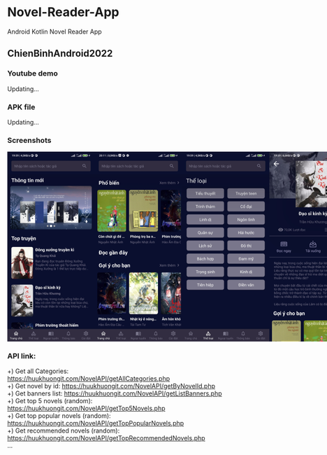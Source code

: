 # Novel-Reader-App
Android Kotlin Novel Reader App

## ChienBinhAndroid2022

### Youtube demo
Updating...

### APK file
Updating...

### Screenshots
<div style="display: flex">
  <img style="width: 200px" src="./screenshots/sc1.jpg" />
  <img style="width: 200px" src="./screenshots/sc9.jpg" />
  <img style="width: 200px" src="./screenshots/sc2.jpg" />
  <img style="width: 200px" src="./screenshots/sc3.jpg" />
  <img style="width: 200px" src="./screenshots/sc4.jpg" />
  <img style="width: 200px" src="./screenshots/sc5.jpg" />
  <img style="width: 200px" src="./screenshots/sc6.jpg" />
  <img style="width: 200px" src="./screenshots/sc7.jpg" />
  <img style="width: 200px" src="./screenshots/sc8.jpg" />
</div>

### API link:
+) Get all Categories: https://huukhuongit.com/NovelAPI/getAllCategories.php <br />
+) Get novel by id: https://huukhuongit.com/NovelAPI/getByNovelId.php <br />
+) Get banners list: https://huukhuongit.com/NovelAPI/getListBanners.php <br />
+) Get top 5 novels (random): https://huukhuongit.com/NovelAPI/getTop5Novels.php <br />
+) Get top popular novels (random): https://huukhuongit.com/NovelAPI/getTopPopularNovels.php <br />
+) Get recommended novels (random): https://huukhuongit.com/NovelAPI/getTopRecommendedNovels.php <br />
...
